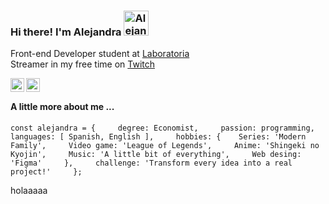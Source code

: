 ### Hi there! I'm Alejandra <img src="https://media.giphy.com/media/8XReuK4VXOzOglOftN/giphy.gif" alt="AlejandraGarcia1" width="40"/>

Front-end Developer student at [Laboratoria](https://www.laboratoria.la/)  
Streamer in my free time on [Twitch](https://www.twitch.tv/sccrapycocoo/about)

<a href="https://www.twitch.tv/sccrapycocoo/about">
  <img align="left" alt="Alejandra's Twitch" width="22px" src="https://seeklogo.com/images/T/twitch-logo-4931D91F85-seeklogo.com.png" />
</a>

<a href="https://www.linkedin.com/in/alejandra-garc%C3%ADa-423b35185/">
  <img align="left" alt="Alejandra's Linkedin" width="22px" src="https://raw.githubusercontent.com/peterthehan/peterthehan/master/assets/linkedin.svg" />
</a>  
<br>

#### A little more about me ...

`const alejandra = {    
    degree: Economist,    
    passion: programming,    
    languages: [ Spanish, English ],    
    hobbies: {    Series: 'Modern Family',    
    Video game: 'League of Legends',    
    Anime: 'Shingeki no Kyojin',    
    Music: 'A little bit of everything',    
    Web desing: 'Figma'    
    },    
    challenge: 'Transform every idea into a real project!'    
    };`

holaaaaa




